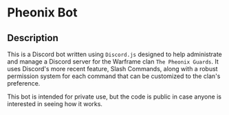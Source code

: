 # Pheonix Bot

## Description

This is a Discord bot written using `Discord.js` designed to help administrate and manage a Discord server for the Warframe clan `The Pheonix Guards`. It uses Discord's more recent feature, Slash Commands, along with a robust permission system for each command that can be customized to the clan's preference.

This bot is intended for private use, but the code is public in case anyone is interested in seeing how it works.